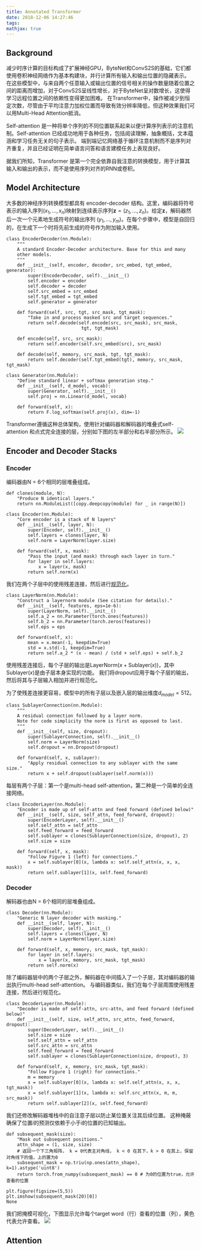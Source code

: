 ```yaml
---
title: Annotated Transformer
date: 2018-12-06 14:27:46
tags:
mathjax: true
---
```


## Background

减少时序计算的目标构成了扩展神经GPU，ByteNet和ConvS2S的基础，它们都使用卷积神经网络作为基本构建块，并行计算所有输入和输出位置的隐藏表示。 在这些模型中，与来自两个任意输入或输出位置的信号相关的操作数量随着位置之间的距离而增加，对于ConvS2S呈线性增长，对于ByteNet呈对数增长，这使得学习远程位置之间的依赖性变得更加困难。 在Transformer中，操作被减少到恒定次数，尽管由于平均注意力加权位置而导致有效分辨率降低，但这种效果我们可以用Multi-Head Attention抵消。

Self-attention 是一种将单个序列的不同位置联系起来以便计算序列表示的注意机制。Self-attention 已经成功地用于各种任务，包括阅读理解，抽象概括，文本蕴涵和学习任务无关的句子表示。 端到端记忆网络基于循环注意机制而不是序列对齐重复，并且已经证明在简单语言问答和语言建模任务上表现良好。

据我们所知，Transformer 是第一个完全依靠自我注意的转换模型，用于计算其输入和输出的表示，而不是使用序列对齐的RNN或卷积。

## Model Architecture

大多数的神经序列转换模型都具有 encoder-decoder 结构。这里，编码器将符号表示的输入序列$(x_1, ..., x_n)$映射到连续表示序列$\mathbf{z} = (z_1, ..., z_n)$。给定$\mathbf{z}$，解码器然后一次一个元素地生成符号的输出序列 $(y_1,...,y_m)$。在每个步骤中，模型是自回归的，在生成下一个时将先前生成的符号作为附加输入使用。

```
class EncoderDecoder(nn.Module):
    """
    A standard Encoder-Decoder architecture. Base for this and many 
    other models.
    """
    def __init__(self, encoder, decoder, src_embed, tgt_embed, generator):
        super(EncoderDecoder, self).__init__()
        self.encoder = encoder
        self.decoder = decoder
        self.src_embed = src_embed
        self.tgt_embed = tgt_embed
        self.generator = generator
        
    def forward(self, src, tgt, src_mask, tgt_mask):
        "Take in and process masked src and target sequences."
        return self.decode(self.encode(src, src_mask), src_mask,
                            tgt, tgt_mask)
    
    def encode(self, src, src_mask):
        return self.encoder(self.src_embed(src), src_mask)
    
    def decode(self, memory, src_mask, tgt, tgt_mask):
        return self.decoder(self.tgt_embed(tgt), memory, src_mask, tgt_mask)
```

```
class Generator(nn.Module):
    "Define standard linear + softmax generation step."
    def __init__(self, d_model, vocab):
        super(Generator, self).__init__()
        self.proj = nn.Linear(d_model, vocab)

    def forward(self, x):
        return F.log_softmax(self.proj(x), dim=-1)
```
Transformer遵循这种总体架构，使用针对编码器和解码器的堆叠式self-attention 和点式完全连接的层，分别如下图的左半部分和右半部分所示。
![](Annotated-Transformer/ModalNet-21.png)

## Encoder and Decoder Stacks
### Encoder
编码器由N = 6个相同的层堆叠组成。

```
def clones(module, N):
    "Produce N identical layers."
    return nn.ModuleList([copy.deepcopy(module) for _ in range(N)])
```

```
class Encoder(nn.Module):
    "Core encoder is a stack of N layers"
    def __init__(self, layer, N):
        super(Encoder, self).__init__()
        self.layers = clones(layer, N)
        self.norm = LayerNorm(layer.size)
        
    def forward(self, x, mask):
        "Pass the input (and mask) through each layer in turn."
        for layer in self.layers:
            x = layer(x, mask)
        return self.norm(x)
```
我们在两个子层中的使用残差连接，然后进行[规范化](https://arxiv.org/abs/1607.06450)。

```
class LayerNorm(nn.Module):
    "Construct a layernorm module (See citation for details)."
    def __init__(self, features, eps=1e-6):
        super(LayerNorm, self).__init__()
        self.a_2 = nn.Parameter(torch.ones(features))
        self.b_2 = nn.Parameter(torch.zeros(features))
        self.eps = eps

    def forward(self, x):
        mean = x.mean(-1, keepdim=True)
        std = x.std(-1, keepdim=True)
        return self.a_2 * (x - mean) / (std + self.eps) + self.b_2
```

使用残差连接后，每个子层的输出是$\mathrm{LayerNorm}(x + \mathrm{Sublayer}(x))$，其中$\mathrm{Sublayer}(x)$是由子层本身实现的功能。 我们将dropout应用于每个子层的输出，然后将其与子层输入相加并进行规范化。

为了使残差连接更容易，模型中的所有子层以及嵌入层的输出维度$d_{model}=512$。

```
class SublayerConnection(nn.Module):
    """
    A residual connection followed by a layer norm.
    Note for code simplicity the norm is first as opposed to last.
    """
    def __init__(self, size, dropout):
        super(SublayerConnection, self).__init__()
        self.norm = LayerNorm(size)
        self.dropout = nn.Dropout(dropout)

    def forward(self, x, sublayer):
        "Apply residual connection to any sublayer with the same size."
        return x + self.dropout(sublayer(self.norm(x)))
```
每层有两个子层：第一个是multi-head self-attention，第二种是一个简单的全连接网络。
```
class EncoderLayer(nn.Module):
    "Encoder is made up of self-attn and feed forward (defined below)"
    def __init__(self, size, self_attn, feed_forward, dropout):
        super(EncoderLayer, self).__init__()
        self.self_attn = self_attn
        self.feed_forward = feed_forward
        self.sublayer = clones(SublayerConnection(size, dropout), 2)
        self.size = size

    def forward(self, x, mask):
        "Follow Figure 1 (left) for connections."
        x = self.sublayer[0](x, lambda x: self.self_attn(x, x, x, mask))
        return self.sublayer[1](x, self.feed_forward)
```

### Decoder
解码器也由N = 6个相同的层堆叠组成。

```
class Decoder(nn.Module):
    "Generic N layer decoder with masking."
    def __init__(self, layer, N):
        super(Decoder, self).__init__()
        self.layers = clones(layer, N)
        self.norm = LayerNorm(layer.size)
        
    def forward(self, x, memory, src_mask, tgt_mask):
        for layer in self.layers:
            x = layer(x, memory, src_mask, tgt_mask)
        return self.norm(x)
```

除了编码器层中的两个子层之外，解码器在中间插入了一个子层，其对编码器的输出执行multi-head self-attention。 与编码器类似，我们在每个子层周围使用残差连接，然后进行规范化。

```
class DecoderLayer(nn.Module):
    "Decoder is made of self-attn, src-attn, and feed forward (defined below)"
    def __init__(self, size, self_attn, src_attn, feed_forward, dropout):
        super(DecoderLayer, self).__init__()
        self.size = size
        self.self_attn = self_attn
        self.src_attn = src_attn
        self.feed_forward = feed_forward
        self.sublayer = clones(SublayerConnection(size, dropout), 3)
 
    def forward(self, x, memory, src_mask, tgt_mask):
        "Follow Figure 1 (right) for connections."
        m = memory
        x = self.sublayer[0](x, lambda x: self.self_attn(x, x, x, tgt_mask))
        x = self.sublayer[1](x, lambda x: self.src_attn(x, m, m, src_mask))
        return self.sublayer[2](x, self.feed_forward)
```

我们还修改解码器堆栈中的自注意子层以防止某位置关注其后续位置。 这种掩蔽确保了位置$i$的预测仅依赖于小于$i$的位置的已知输出。
```
def subsequent_mask(size):
    "Mask out subsequent positions."
    attn_shape = (1, size, size)
    # 返回一个下三角矩阵， k = 0代表主对角线， k < 0 在其下，k > 0 在其上，保留对角线下的值，上的置为0 
    subsequent_mask = np.triu(np.ones(attn_shape), k=1).astype('uint8') 
    return torch.from_numpy(subsequent_mask) == 0 # 为0的位置为true，允许查看的位置
```
```
plt.figure(figsize=(5,5))
plt.imshow(subsequent_mask(20)[0])
None
```
我们把掩模可视化，下图显示允许每个target word（行）查看的位置（列），黄色代表允许查看。
![](Annotated-Transformer/mask_example.png)

## Attention

